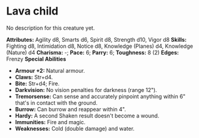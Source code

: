 # Lava child

No description for this creature yet.

**Attributes:** Agility d8, Smarts d6, Spirit d8, Strength d10, Vigor
d8
**Skills:** Fighting d8, Intimidation d8, Notice d8, Knowledge (Planes)
d4, Knowledge (Nature) d4
**Charisma:** -; **Pace:** 6; **Parry:** 6; **Toughness:** 8 (2)
**Edges:** Frenzy
**Special Abilities**

- **Armour +2:** Natural armour.
- **Claws:** Str+d4.
- **Bite:** Str+d4; Fire.
- **Darkvision:** No vision penalties for darkness (range 12").
- **Tremorsense:** Can sense and accurately pinpoint anything within 6"
that's in contact with the ground.
- **Burrow:** Can burrow and reappear within 4".
- **Hardy:** A second Shaken result doesn't become a wound.
- **Immunities:** Fire and magic.
- **Weaknesses:** Cold (double damage) and water.
